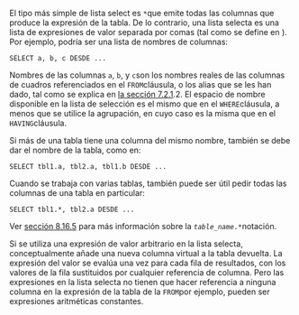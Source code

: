 El tipo más simple de lista select es  `*`que emite todas las columnas que produce la expresión de la tabla. De lo contrario, una lista selecta es una lista de expresiones de valor separada por comas (tal como se define en ). Por ejemplo, podría ser una lista de nombres de columnas:

```
SELECT a, b, c DESDE ...
```

Nombres de las columnas `a`, `b`, y  `c`son los nombres reales de las columnas de cuadros referenciados en el  `FROM`cláusula, o los alias que se les han dado, tal como se explica en [la sección 7.2.1](https://www.postgresql.org/docs/current/queries-table-expressions.html#QUERIES-TABLE-ALIASES).2. El espacio de nombre disponible en la lista de selección es el mismo que en el  `WHERE`cláusula, a menos que se utilice la agrupación, en cuyo caso es la misma que en el  `HAVING`cláusula.

Si más de una tabla tiene una columna del mismo nombre, también se debe dar el nombre de la tabla, como en:

```
SELECT tbl1.a, tbl2.a, tbl1.b DESDE ...
```

Cuando se trabaja con varias tablas, también puede ser útil pedir todas las columnas de una tabla en particular:

```
SELECT tbl1.*, tbl2.a DESDE ...
```

Ver [sección 8.16.5](https://www.postgresql.org/docs/current/rowtypes.html#ROWTYPES-USAGE) para más información sobre la  *`table_name`*`.*`notación.

Si se utiliza una expresión de valor arbitrario en la lista  selecta, conceptualmente añade una nueva columna virtual a la tabla  devuelta. La expresión del valor se evalúa una vez para cada fila de  resultados, con los valores de la fila sustituidos por cualquier  referencia de columna. Pero las expresiones en la lista selecta no  tienen que hacer referencia a ninguna columna en la expresión de la  tabla de la  `FROM`por ejemplo, pueden ser expresiones aritméticas constantes.